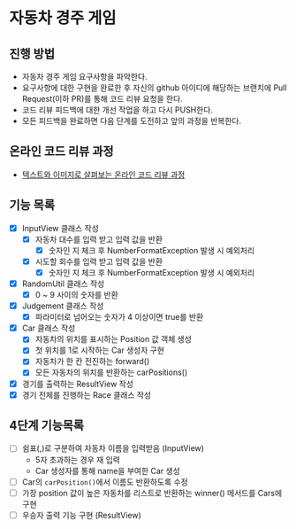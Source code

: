 # 자동차 경주 게임
## 진행 방법
* 자동차 경주 게임 요구사항을 파악한다.
* 요구사항에 대한 구현을 완료한 후 자신의 github 아이디에 해당하는 브랜치에 Pull Request(이하 PR)를 통해 코드 리뷰 요청을 한다.
* 코드 리뷰 피드백에 대한 개선 작업을 하고 다시 PUSH한다.
* 모든 피드백을 완료하면 다음 단계를 도전하고 앞의 과정을 반복한다.

## 온라인 코드 리뷰 과정
* [텍스트와 이미지로 살펴보는 온라인 코드 리뷰 과정](https://github.com/next-step/nextstep-docs/tree/master/codereview)

## 기능 목록
- [X] InputView 클래스 작성
  - [X] 자동차 대수를 입력 받고 입력 값을 반환
    - [X] 숫자인 지 체크 후 NumberFormatException 발생 시 예외처리
  - [X] 시도할 회수를 입력 받고 입력 값을 반환
    - [X] 숫자인 지 체크 후 NumberFormatException 발생 시 예외처리
- [X] RandomUtil 클래스 작성
  - [X] 0 ~ 9 사이의 숫자를 반환
- [X] Judgement 클래스 작성
  - [X] 파라미터로 넘어오는 숫자가 4 이상이면 true를 반환
- [X] Car 클래스 작성
  - [X] 자동차의 위치를 표시하는 Position 값 객체 생성
  - [X] 첫 위치를 1로 시작하는 Car 생성자 구현
  - [X] 자동차가 한 칸 전진하는 forward() 
  - [X] 모든 자동차의 위치를 반환하는 carPositions()
- [X] 경기를 출력하는 ResultView 작성
- [X] 경기 전체를 진행하는 Race 클래스 작성

## 4단계 기능목록
- [ ] 쉼표(,)로 구분하여 자동차 이름을 입력받음 (InputView)
  - 5자 초과하는 경우 재 입력
  - Car 생성자를 통해 name을 부여한 Car 생성
- [ ] Car의 `carPosition()`에서 이름도 반환하도록 수정
- [ ] 가장 position 값이 높은 자동차를 리스트로 반환하는 winner() 메서드를 Cars에 구현
- [ ] 우승자 출력 기능 구현 (ResultView)
